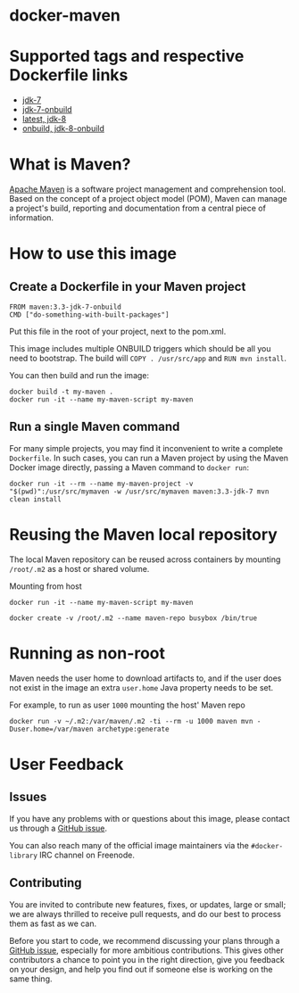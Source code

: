 docker-maven
============

# Supported tags and respective Dockerfile links

* [jdk-7](https://github.com/carlossg/docker-maven/blob/master/jdk-7/Dockerfile)
* [jdk-7-onbuild](https://github.com/carlossg/docker-maven/blob/master/jdk-7/onbuild/Dockerfile)
* [latest, jdk-8](https://github.com/carlossg/docker-maven/blob/master/jdk-8/Dockerfile)
* [onbuild, jdk-8-onbuild](https://github.com/carlossg/docker-maven/blob/master/jdk-8/onbuild/Dockerfile)

# What is Maven?

[Apache Maven](http://maven.apache.org) is a software project management and comprehension tool.
Based on the concept of a project object model (POM),
Maven can manage a project's build,
reporting and documentation from a central piece of information.


# How to use this image

## Create a Dockerfile in your Maven project

    FROM maven:3.3-jdk-7-onbuild
    CMD ["do-something-with-built-packages"]

Put this file in the root of your project, next to the pom.xml.

This image includes multiple ONBUILD triggers which should be all you need to bootstrap.
The build will `COPY . /usr/src/app` and `RUN mvn install`.

You can then build and run the image:

    docker build -t my-maven .
    docker run -it --name my-maven-script my-maven


## Run a single Maven command

For many simple projects, you may find it inconvenient to write a complete `Dockerfile`.
In such cases, you can run a Maven project by using the Maven Docker image directly,
passing a Maven command to `docker run`:

    docker run -it --rm --name my-maven-project -v "$(pwd)":/usr/src/mymaven -w /usr/src/mymaven maven:3.3-jdk-7 mvn clean install


# Reusing the Maven local repository

The local Maven repository can be reused across containers by mounting `/root/.m2` as a host or shared volume.

Mounting from host

    docker run -it --name my-maven-script my-maven

    docker create -v /root/.m2 --name maven-repo busybox /bin/true

# Running as non-root

Maven needs the user home to download artifacts to, and if the user does not exist in the image an extra
`user.home` Java property needs to be set.

For example, to run as user `1000` mounting the host' Maven repo

    docker run -v ~/.m2:/var/maven/.m2 -ti --rm -u 1000 maven mvn -Duser.home=/var/maven archetype:generate

# User Feedback

## Issues

If you have any problems with or questions about this image, please contact us
through a [GitHub issue](https://github.com/carlossg/docker-maven/issues).

You can also reach many of the official image maintainers via the `#docker-library` IRC channel on Freenode.

## Contributing

You are invited to contribute new features, fixes, or updates, large or small; we are always thrilled to receive pull requests, and do our best to process them as fast as we can.

Before you start to code, we recommend discussing your plans through a [GitHub issue](https://github.com/carlossg/docker-maven/issues),
especially for more ambitious contributions.
This gives other contributors a chance to point you in the right direction,
give you feedback on your design, and help you find out if someone else is working on the same thing.
